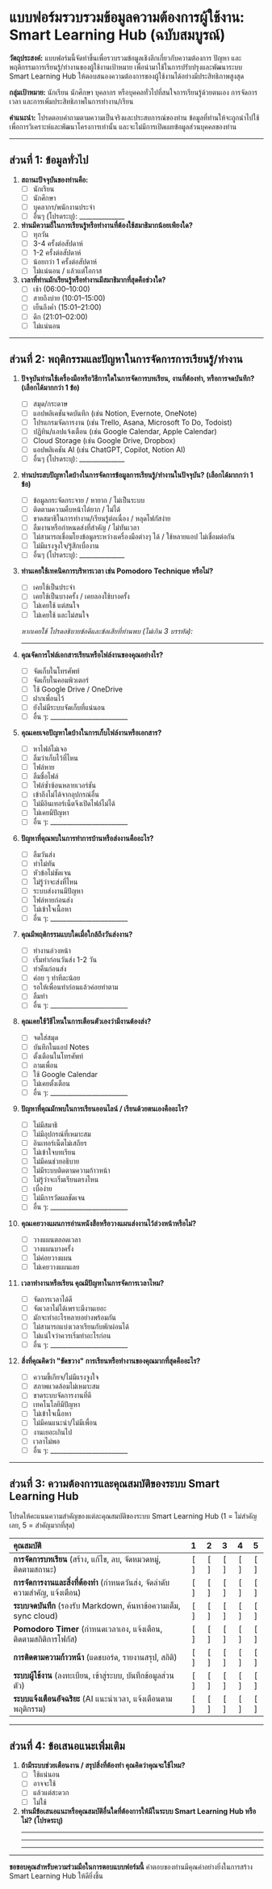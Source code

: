 # แบบฟอร์มรวบรวมข้อมูลความต้องการผู้ใช้งาน: Smart Learning Hub (ฉบับสมบูรณ์)

**วัตถุประสงค์:**
แบบฟอร์มนี้จัดทำขึ้นเพื่อรวบรวมข้อมูลเชิงลึกเกี่ยวกับความต้องการ ปัญหา และพฤติกรรมการเรียนรู้/ทำงานของผู้ใช้งานเป้าหมาย เพื่อนำมาใช้ในการปรับปรุงและพัฒนาระบบ Smart Learning Hub ให้ตอบสนองความต้องการของผู้ใช้งานได้อย่างมีประสิทธิภาพสูงสุด

**กลุ่มเป้าหมาย:**
นักเรียน นักศึกษา บุคลากร หรือบุคคลทั่วไปที่สนใจการเรียนรู้ด้วยตนเอง การจัดการเวลา และการเพิ่มประสิทธิภาพในการทำงาน/เรียน

**คำแนะนำ:**
โปรดตอบคำถามตามความเป็นจริงและประสบการณ์ของท่าน ข้อมูลที่ท่านให้จะถูกนำไปใช้เพื่อการวิเคราะห์และพัฒนาโครงการเท่านั้น และจะไม่มีการเปิดเผยข้อมูลส่วนบุคคลของท่าน

---

## ส่วนที่ 1: ข้อมูลทั่วไป

1.  **สถานะปัจจุบันของท่านคือ:**
    *   [ ] นักเรียน
    *   [ ] นักศึกษา
    *   [ ] บุคลากร/พนักงานประจำ
    *   [ ] อื่นๆ (โปรดระบุ): ______________

2.  **ท่านมีความถี่ในการเรียนรู้หรือทำงานที่ต้องใช้สมาธิมากน้อยเพียงใด?**
    *   [ ] ทุกวัน
    *   [ ] 3-4 ครั้งต่อสัปดาห์
    *   [ ] 1-2 ครั้งต่อสัปดาห์
    *   [ ] น้อยกว่า 1 ครั้งต่อสัปดาห์
    *   [ ] ไม่แน่นอน / แล้วแต่โอกาส

3.  **เวลาที่ท่านมักเรียนรู้หรือทำงานมีสมาธิมากที่สุดคือช่วงใด?**
    *   [ ] เช้า (06:00–10:00)
    *   [ ] สายถึงบ่าย (10:01–15:00)
    *   [ ] เย็นถึงค่ำ (15:01–21:00)
    *   [ ] ดึก (21:01–02:00)
    *   [ ] ไม่แน่นอน

---

## ส่วนที่ 2: พฤติกรรมและปัญหาในการจัดการการเรียนรู้/ทำงาน

1.  **ปัจจุบันท่านใช้เครื่องมือหรือวิธีการใดในการจัดการบทเรียน, งานที่ต้องทำ, หรือการจดบันทึก? (เลือกได้มากกว่า 1 ข้อ)**
    *   [ ] สมุด/กระดาษ
    *   [ ] แอปพลิเคชันจดบันทึก (เช่น Notion, Evernote, OneNote)
    *   [ ] โปรแกรมจัดการงาน (เช่น Trello, Asana, Microsoft To Do, Todoist)
    *   [ ] ปฏิทิน/แอปแจ้งเตือน (เช่น Google Calendar, Apple Calendar)
    *   [ ] Cloud Storage (เช่น Google Drive, Dropbox)
    *   [ ] แอปพลิเคชัน AI (เช่น ChatGPT, Copilot, Notion AI)
    *   [ ] อื่นๆ (โปรดระบุ): ______________

2.  **ท่านประสบปัญหาใดบ้างในการจัดการข้อมูลการเรียนรู้/ทำงานในปัจจุบัน? (เลือกได้มากกว่า 1 ข้อ)**
    *   [ ] ข้อมูลกระจัดกระจาย / หายาก / ไม่เป็นระบบ
    *   [ ] ติดตามความคืบหน้าได้ยาก / ไม่ได้
    *   [ ] ขาดสมาธิในการทำงาน/เรียนรู้ต่อเนื่อง / หลุดโฟกัสง่าย
    *   [ ] ลืมงานหรือกำหนดส่งที่สำคัญ / ไม่ทันเวลา
    *   [ ] ไม่สามารถเชื่อมโยงข้อมูลระหว่างเครื่องมือต่างๆ ได้ / ใช้หลายแอป ไม่เชื่อมต่อกัน
    *   [ ] ไม่มีแรงจูงใจ/รู้สึกเบื่องาน
    *   [ ] อื่นๆ (โปรดระบุ): ______________

3.  **ท่านเคยใช้เทคนิคการบริหารเวลา เช่น Pomodoro Technique หรือไม่?**
    *   [ ] เคยใช้เป็นประจำ
    *   [ ] เคยใช้เป็นบางครั้ง / เคยลองใช้บางครั้ง
    *   [ ] ไม่เคยใช้ แต่สนใจ
    *   [ ] ไม่เคยใช้ และไม่สนใจ

    *หากเคยใช้ โปรดอธิบายข้อดีและข้อเสียที่ท่านพบ (ไม่เกิน 3 บรรทัด):*
    ____________________________________________________________________

4.  **คุณจัดการไฟล์เอกสารเรียนหรือไฟล์งานของคุณอย่างไร?**
    *   [ ] จัดเก็บในโทรศัพท์
    *   [ ] จัดเก็บในคอมพิวเตอร์
    *   [ ] ใช้ Google Drive / OneDrive
    *   [ ] ฝากเพื่อนไว้
    *   [ ] ยังไม่มีระบบจัดเก็บที่แน่นอน
    *   [ ] อื่น ๆ: ________________________

5.  **คุณเคยเจอปัญหาใดบ้างในการเก็บไฟล์งานหรือเอกสาร?**
    *   [ ] หาไฟล์ไม่เจอ
    *   [ ] ลืมว่าเก็บไว้ที่ไหน
    *   [ ] ไฟล์หาย
    *   [ ] ลืมชื่อไฟล์
    *   [ ] ไฟล์ซ้ำซ้อนหลายเวอร์ชัน
    *   [ ] เข้าถึงไม่ได้จากอุปกรณ์อื่น
    *   [ ] ไม่มีอินเทอร์เน็ตจึงเปิดไฟล์ไม่ได้
    *   [ ] ไม่เคยมีปัญหา
    *   [ ] อื่น ๆ: ________________________

6.  **ปัญหาที่คุณพบในการทำการบ้านหรือส่งงานคืออะไร?**
    *   [ ] ลืมวันส่ง
    *   [ ] ทำไม่ทัน
    *   [ ] หัวข้อไม่ชัดเจน
    *   [ ] ไม่รู้ว่าจะส่งที่ไหน
    *   [ ] ระบบส่งงานมีปัญหา
    *   [ ] ไฟล์หายก่อนส่ง
    *   [ ] ไม่เข้าใจเนื้อหา
    *   [ ] อื่น ๆ: ________________________

7.  **คุณมีพฤติกรรมแบบใดเมื่อใกล้ถึงวันส่งงาน?**
    *   [ ] ทำงานล่วงหน้า
    *   [ ] เริ่มทำก่อนวันส่ง 1-2 วัน
    *   [ ] ทำคืนก่อนส่ง
    *   [ ] ค่อย ๆ ทำทีละน้อย
    *   [ ] รอให้เพื่อนทำก่อนแล้วค่อยทำตาม
    *   [ ] ลืมทำ
    *   [ ] อื่น ๆ: ________________________

8.  **คุณเคยใช้วิธีไหนในการเตือนตัวเองว่ามีงานต้องส่ง?**
    *   [ ] จดใส่สมุด
    *   [ ] บันทึกในแอป Notes
    *   [ ] ตั้งเตือนในโทรศัพท์
    *   [ ] ถามเพื่อน
    *   [ ] ใช้ Google Calendar
    *   [ ] ไม่เคยตั้งเตือน
    *   [ ] อื่น ๆ: ________________________

9.  **ปัญหาที่คุณมักพบในการเรียนออนไลน์ / เรียนด้วยตนเองคืออะไร?**
    *   [ ] ไม่มีสมาธิ
    *   [ ] ไม่มีอุปกรณ์ที่เหมาะสม
    *   [ ] อินเทอร์เน็ตไม่เสถียร
    *   [ ] ไม่เข้าใจบทเรียน
    *   [ ] ไม่มีคนช่วยอธิบาย
    *   [ ] ไม่มีระบบติดตามความก้าวหน้า
    *   [ ] ไม่รู้ว่าจะเริ่มเรียนตรงไหน
    *   [ ] เบื่อง่าย
    *   [ ] ไม่มีการวัดผลชัดเจน
    *   [ ] อื่น ๆ: ________________________

10. **คุณเคยวางแผนการอ่านหนังสือหรือวางแผนส่งงานไว้ล่วงหน้าหรือไม่?**
    *   [ ] วางแผนตลอดเวลา
    *   [ ] วางแผนบางครั้ง
    *   [ ] ไม่ค่อยวางแผน
    *   [ ] ไม่เคยวางแผนเลย

11. **เวลาทำงานหรือเรียน คุณมีปัญหาในการจัดการเวลาไหม?**
    *   [ ] จัดการเวลาได้ดี
    *   [ ] จัดเวลาไม่ได้เพราะมีงานเยอะ
    *   [ ] มักจะทำอะไรหลายอย่างพร้อมกัน
    *   [ ] ไม่สามารถแบ่งเวลาเรียนกับพักผ่อนได้
    *   [ ] ไม่แน่ใจว่าควรเริ่มทำอะไรก่อน
    *   [ ] อื่น ๆ: ________________________

12. **สิ่งที่คุณคิดว่า "ขัดขวาง" การเรียนหรือทำงานของคุณมากที่สุดคืออะไร?**
    *   [ ] ความขี้เกียจ/ไม่มีแรงจูงใจ
    *   [ ] สภาพแวดล้อมไม่เหมาะสม
    *   [ ] ขาดระบบจัดการงานที่ดี
    *   [ ] เทคโนโลยีมีปัญหา
    *   [ ] ไม่เข้าใจเนื้อหา
    *   [ ] ไม่มีคนแนะนำ/ไม่มีเพื่อน
    *   [ ] งานเยอะเกินไป
    *   [ ] เวลาไม่พอ
    *   [ ] อื่น ๆ: ________________________

---

## ส่วนที่ 3: ความต้องการและคุณสมบัติของระบบ Smart Learning Hub

โปรดให้คะแนนความสำคัญของแต่ละคุณสมบัติของระบบ Smart Learning Hub (1 = ไม่สำคัญเลย, 5 = สำคัญมากที่สุด)

| คุณสมบัติ | 1 | 2 | 3 | 4 | 5 |
| :---------------------------------------------------------------- | :-: | :-: | :-: | :-: | :-: |
| **การจัดการบทเรียน** (สร้าง, แก้ไข, ลบ, จัดหมวดหมู่, ติดตามสถานะ) | [ ] | [ ] | [ ] | [ ] | [ ] |
| **การจัดการงานและสิ่งที่ต้องทำ** (กำหนดวันส่ง, จัดลำดับความสำคัญ, แจ้งเตือน) | [ ] | [ ] | [ ] | [ ] | [ ] |
| **ระบบจดบันทึก** (รองรับ Markdown, ค้นหาข้อความเต็ม, sync cloud) | [ ] | [ ] | [ ] | [ ] | [ ] |
| **Pomodoro Timer** (กำหนดเวลาเอง, แจ้งเตือน, ติดตามสถิติการโฟกัส) | [ ] | [ ] | [ ] | [ ] | [ ] |
| **การติดตามความก้าวหน้า** (แดชบอร์ด, รายงานสรุป, สถิติ) | [ ] | [ ] | [ ] | [ ] | [ ] |
| **ระบบผู้ใช้งาน** (ลงทะเบียน, เข้าสู่ระบบ, บันทึกข้อมูลส่วนตัว) | [ ] | [ ] | [ ] | [ ] | [ ] |
| **ระบบแจ้งเตือนอัจฉริยะ** (AI แนะนำเวลา, แจ้งเตือนตามพฤติกรรม) | [ ] | [ ] | [ ] | [ ] | [ ] |

---

## ส่วนที่ 4: ข้อเสนอแนะเพิ่มเติม

1.  **ถ้ามีระบบช่วยเตือนงาน / สรุปสิ่งที่ต้องทำ คุณคิดว่าคุณจะใช้ไหม?**
    *   [ ] ใช้แน่นอน
    *   [ ] อาจจะใช้
    *   [ ] แล้วแต่สะดวก
    *   [ ] ไม่ใช้

2.  **ท่านมีข้อเสนอแนะหรือคุณสมบัติอื่นใดที่ต้องการให้มีในระบบ Smart Learning Hub หรือไม่? (โปรดระบุ)**
    ____________________________________________________________________
    ____________________________________________________________________
    ____________________________________________________________________

---

**ขอขอบคุณสำหรับความร่วมมือในการตอบแบบฟอร์มนี้**
คำตอบของท่านมีคุณค่าอย่างยิ่งในการสร้าง Smart Learning Hub ให้ดียิ่งขึ้น
